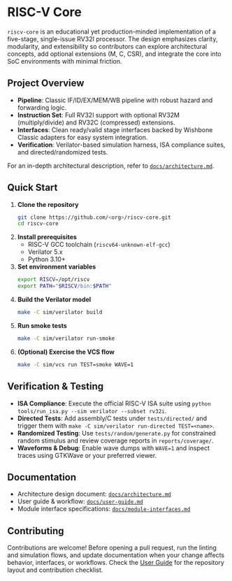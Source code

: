# RISC-V Core

`riscv-core` is an educational yet production-minded implementation of a five-stage, single-issue RV32I processor. The design emphasizes clarity, modularity, and extensibility so contributors can explore architectural concepts, add optional extensions (M, C, CSR), and integrate the core into SoC environments with minimal friction.

## Project Overview

- **Pipeline**: Classic IF/ID/EX/MEM/WB pipeline with robust hazard and forwarding logic.
- **Instruction Set**: Full RV32I support with optional RV32M (multiply/divide) and RV32C (compressed) extensions.
- **Interfaces**: Clean ready/valid stage interfaces backed by Wishbone Classic adapters for easy system integration.
- **Verification**: Verilator-based simulation harness, ISA compliance suites, and directed/randomized tests.

For an in-depth architectural description, refer to [`docs/architecture.md`](docs/architecture.md).

## Quick Start

1. **Clone the repository**
   ```bash
   git clone https://github.com/<org>/riscv-core.git
   cd riscv-core
   ```
2. **Install prerequisites**
   - RISC-V GCC toolchain (`riscv64-unknown-elf-gcc`)
   - Verilator 5.x
   - Python 3.10+
3. **Set environment variables**
   ```bash
   export RISCV=/opt/riscv
   export PATH="$RISCV/bin:$PATH"
   ```
4. **Build the Verilator model**
   ```bash
   make -C sim/verilator build
   ```
5. **Run smoke tests**
   ```bash
   make -C sim/verilator run-smoke
   ```
6. **(Optional) Exercise the VCS flow**
   ```bash
   make -C sim/vcs run TEST=smoke WAVE=1
   ```

## Verification & Testing

- **ISA Compliance**: Execute the official RISC-V ISA suite using `python tools/run_isa.py --sim verilator --subset rv32i`.
- **Directed Tests**: Add assembly/C tests under `tests/directed/` and trigger them with `make -C sim/verilator run-directed TEST=<name>`.
- **Randomized Testing**: Use `tests/random/generate.py` for constrained random stimulus and review coverage reports in `reports/coverage/`.
- **Waveforms & Debug**: Enable wave dumps with `WAVE=1` and inspect traces using GTKWave or your preferred viewer.

## Documentation

- Architecture design document: [`docs/architecture.md`](docs/architecture.md)
- User guide & workflow: [`docs/user-guide.md`](docs/user-guide.md)
- Module interface specifications: [`docs/module-interfaces.md`](docs/module-interfaces.md)

## Contributing

Contributions are welcome! Before opening a pull request, run the linting and simulation flows, and update documentation when your change affects behavior, interfaces, or workflows. Check the [User Guide](docs/user-guide.md) for the repository layout and contribution checklist.
